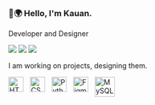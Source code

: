 ### 👋🌍 Hello, I'm Kauan.


Developer and Designer


<a href = "franciscokauansilvaoliveira@gmail.com"><img src="https://img.shields.io/badge/Gmail-D14836?style=for-the-badge&logo=gmail&logoColor=white" target="_blank"></a>
 <a href="https://discord.com/users/1100358943999541258" target="_blank"><img src="https://img.shields.io/badge/Discord-7289DA?style=for-the-badge&logo=discord&logoColor=white"  target="_blank"></a> 
 <a href="https://www.instagram.com/kauansiiii/" target="_blank"><img src="https://img.shields.io/badge/Instagram-E4405F?style=for-the-badge&logo=instagram&logoColor=white" target="_blank"></a>
 

 I am working on projects, designing them.
 

<img align="left" alt="HTML5" title="HTML5" width="30px" style="padding-right:10px;" src="https://cdn.jsdelivr.net/gh/devicons/devicon/icons/html5/html5-original.svg"/> 
<img align="left" alt="CSS3" title="CSS3" width="30px" style="padding-right:10px;" src="https://cdn.jsdelivr.net/gh/devicons/devicon/icons/css3/css3-original.svg"/> 
<img align="left" alt="Python" title="Python" width="30px" style="padding-right:10px;" src="https://cdn.jsdelivr.net/gh/devicons/devicon/icons/python/python-original.svg"/> 
<img align="left" alt="Figma" title="Figma" width="30px" style="padding-right:10px;" src="https://cdn.jsdelivr.net/gh/devicons/devicon/icons/figma/figma-original.svg"/>
<img align="left" alt="MySQL" title="MySQL" width="40px" style="padding-right:10px;" src="https://cdn.jsdelivr.net/gh/devicons/devicon/icons/mysql/mysql-original-wordmark.svg"/>
